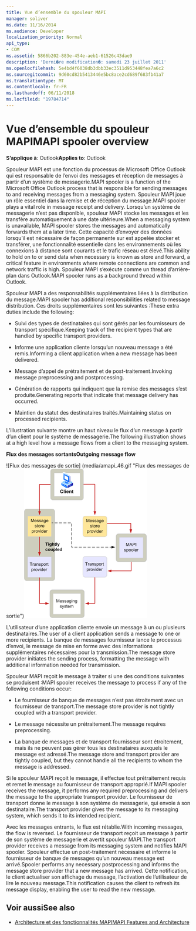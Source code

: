 ```yaml
---
title: Vue d’ensemble du spouleur MAPI
manager: soliver
ms.date: 11/16/2014
ms.audience: Developer
localization_priority: Normal
api_type:
- COM
ms.assetid: 5866b202-883e-454e-aeb1-61526c43dae9
description: 'Derni�re modification�: samedi 23 juillet 2011'
ms.openlocfilehash: 5e4bd4f6038db3dbb33ec3511d953448fea7a6c2
ms.sourcegitcommit: 9d60cd82b5413446e5bc8ace2cd689f683fb41a7
ms.translationtype: MT
ms.contentlocale: fr-FR
ms.lasthandoff: 06/11/2018
ms.locfileid: "19784714"
---
```

# <a name="mapi-spooler-overview"></a><span data-ttu-id="47209-103">Vue d’ensemble du spouleur MAPI</span><span class="sxs-lookup"><span data-stu-id="47209-103">MAPI spooler overview</span></span>
  
<span data-ttu-id="47209-104">**S’applique à**: Outlook</span><span class="sxs-lookup"><span data-stu-id="47209-104">**Applies to**: Outlook</span></span> 
  
<span data-ttu-id="47209-105">Spouleur MAPI est une fonction du processus de Microsoft Office Outlook qui est responsable de l’envoi des messages et réception de messages à partir d’un système de messagerie.</span><span class="sxs-lookup"><span data-stu-id="47209-105">MAPI spooler is a function of the Microsoft Office Outlook process that is responsible for sending messages to and receiving messages from a messaging system.</span></span> <span data-ttu-id="47209-106">Spouleur MAPI joue un rôle essentiel dans la remise et de réception du message.</span><span class="sxs-lookup"><span data-stu-id="47209-106">MAPI spooler plays a vital role in message receipt and delivery.</span></span> <span data-ttu-id="47209-107">Lorsqu’un système de messagerie n’est pas disponible, spouleur MAPI stocke les messages et les transfère automatiquement à une date ultérieure.</span><span class="sxs-lookup"><span data-stu-id="47209-107">When a messaging system is unavailable, MAPI spooler stores the messages and automatically forwards them at a later time.</span></span> <span data-ttu-id="47209-108">Cette capacité d’envoyer des données lorsqu’il est nécessaire de façon permanente sur est appelée stocker et transférer, une fonctionnalité essentielle dans les environnements où les connexions à distance sont courants et le trafic réseau est élevé.</span><span class="sxs-lookup"><span data-stu-id="47209-108">This ability to hold on to or send data when necessary is known as store and forward, a critical feature in environments where remote connections are common and network traffic is high.</span></span> <span data-ttu-id="47209-109">Spouleur MAPI s’exécute comme un thread d’arrière-plan dans Outlook.</span><span class="sxs-lookup"><span data-stu-id="47209-109">MAPI spooler runs as a background thread within Outlook.</span></span>
  
<span data-ttu-id="47209-110">Spouleur MAPI a des responsabilités supplémentaires liées à la distribution du message.</span><span class="sxs-lookup"><span data-stu-id="47209-110">MAPI spooler has additional responsibilities related to message distribution.</span></span> <span data-ttu-id="47209-111">Ces droits supplémentaires sont les suivantes :</span><span class="sxs-lookup"><span data-stu-id="47209-111">These extra duties include the following:</span></span>
  
- <span data-ttu-id="47209-112">Suivi des types de destinataires qui sont gérés par les fournisseurs de transport spécifique.</span><span class="sxs-lookup"><span data-stu-id="47209-112">Keeping track of the recipient types that are handled by specific transport providers.</span></span>
    
- <span data-ttu-id="47209-113">Informe une application cliente lorsqu’un nouveau message a été remis.</span><span class="sxs-lookup"><span data-stu-id="47209-113">Informing a client application when a new message has been delivered.</span></span>
    
- <span data-ttu-id="47209-114">Message d’appel de prétraitement et de post-traitement.</span><span class="sxs-lookup"><span data-stu-id="47209-114">Invoking message preprocessing and postprocessing.</span></span>
    
- <span data-ttu-id="47209-115">Génération de rapports qui indiquent que la remise des messages s’est produite.</span><span class="sxs-lookup"><span data-stu-id="47209-115">Generating reports that indicate that message delivery has occurred.</span></span>
    
- <span data-ttu-id="47209-116">Maintien du statut des destinataires traités.</span><span class="sxs-lookup"><span data-stu-id="47209-116">Maintaining status on processed recipients.</span></span>
    
<span data-ttu-id="47209-117">L’illustration suivante montre un haut niveau le flux d’un message à partir d’un client pour le système de messagerie.</span><span class="sxs-lookup"><span data-stu-id="47209-117">The following illustration shows at a high level how a message flows from a client to the messaging system.</span></span>
  
<span data-ttu-id="47209-118">**Flux des messages sortants**</span><span class="sxs-lookup"><span data-stu-id="47209-118">**Outgoing message flow**</span></span>
  
<span data-ttu-id="47209-119">![Flux des messages de sortie] (media/amapi_46.gif "Flux des messages de sortie")</span><span class="sxs-lookup"><span data-stu-id="47209-119">![Outgoing message flow](media/amapi_46.gif "Outgoing message flow")</span></span>
  
<span data-ttu-id="47209-120">L’utilisateur d’une application cliente envoie un message à un ou plusieurs destinataires.</span><span class="sxs-lookup"><span data-stu-id="47209-120">The user of a client application sends a message to one or more recipients.</span></span> <span data-ttu-id="47209-121">La banque de messages fournisseur lance le processus d’envoi, le message de mise en forme avec des informations supplémentaires nécessaires pour la transmission.</span><span class="sxs-lookup"><span data-stu-id="47209-121">The message store provider initiates the sending process, formatting the message with additional information needed for transmission.</span></span>
  
<span data-ttu-id="47209-122">Spouleur MAPI reçoit le message à traiter si une des conditions suivantes se produisent :</span><span class="sxs-lookup"><span data-stu-id="47209-122">MAPI spooler receives the message to process if any of the following conditions occur:</span></span>
  
- <span data-ttu-id="47209-123">Le fournisseur de banque de messages n’est pas étroitement avec un fournisseur de transport.</span><span class="sxs-lookup"><span data-stu-id="47209-123">The message store provider is not tightly coupled with a transport provider.</span></span>
    
- <span data-ttu-id="47209-124">Le message nécessite un prétraitement.</span><span class="sxs-lookup"><span data-stu-id="47209-124">The message requires preprocessing.</span></span>
    
- <span data-ttu-id="47209-125">La banque de messages et de transport fournisseur sont étroitement, mais ils ne peuvent pas gérer tous les destinataires auxquels le message est adressé.</span><span class="sxs-lookup"><span data-stu-id="47209-125">The message store and transport provider are tightly coupled, but they cannot handle all the recipients to whom the message is addressed.</span></span>
    
<span data-ttu-id="47209-126">Si le spouleur MAPI reçoit le message, il effectue tout prétraitement requis et remet le message au fournisseur de transport approprié.</span><span class="sxs-lookup"><span data-stu-id="47209-126">If MAPI spooler receives the message, it performs any required preprocessing and delivers the message to the appropriate transport provider.</span></span> <span data-ttu-id="47209-127">Le fournisseur de transport donne le message à son système de messagerie, qui envoie à son destinataire.</span><span class="sxs-lookup"><span data-stu-id="47209-127">The transport provider gives the message to its messaging system, which sends it to its intended recipient.</span></span>
  
<span data-ttu-id="47209-128">Avec les messages entrants, le flux est rétablie.</span><span class="sxs-lookup"><span data-stu-id="47209-128">With incoming messages, the flow is reversed.</span></span> <span data-ttu-id="47209-129">Le fournisseur de transport reçoit un message à partir de son système de messagerie et avertit spouleur MAPI.</span><span class="sxs-lookup"><span data-stu-id="47209-129">The transport provider receives a message from its messaging system and notifies MAPI spooler.</span></span> <span data-ttu-id="47209-130">Spouleur effectue un post-traitement nécessaire et informe le fournisseur de banque de messages qu’un nouveau message est arrivé.</span><span class="sxs-lookup"><span data-stu-id="47209-130">Spooler performs any necessary postprocessing and informs the message store provider that a new message has arrived.</span></span> <span data-ttu-id="47209-131">Cette notification, le client actualiser son affichage du message, l’activation de l’utilisateur de lire le nouveau message.</span><span class="sxs-lookup"><span data-stu-id="47209-131">This notification causes the client to refresh its message display, enabling the user to read the new message.</span></span>
  
## <a name="see-also"></a><span data-ttu-id="47209-132">Voir aussi</span><span class="sxs-lookup"><span data-stu-id="47209-132">See also</span></span>

- [<span data-ttu-id="47209-133">Architecture et des fonctionnalités MAPI</span><span class="sxs-lookup"><span data-stu-id="47209-133">MAPI Features and Architecture</span></span>](mapi-features-and-architecture.md)

